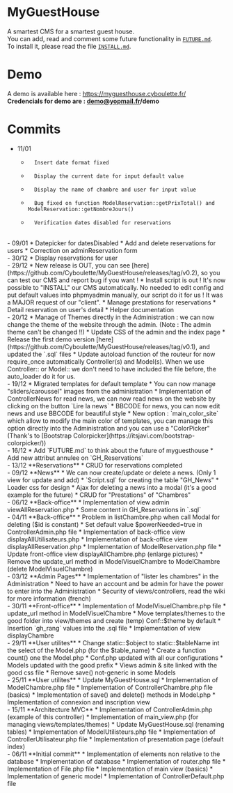 # MyGuestHouse

A smartest CMS for a smartest guest house.
<br>
You can add, read and comment some future functionality in [`FUTURE.md`](https://github.com/Cyboulette/MyGuestHouse/blob/master/FUTURE.md).
<br>
To install it, please read the file [`INSTALL.md`](https://github.com/Cyboulette/MyGuestHouse/blob/master/INSTALL.md).

# Demo

A demo is available here : https://myguesthouse.cyboulette.fr/
<br>
**Credencials for demo are : demo@yopmail.fr/demo**

# Commits

- 11/01
    *       Insert date format fixed
    *       Display the current date for input default value
    *       Display the name of chambre and user for input value
    *       Bug fixed on function ModelReservation::getPrixTotal() and ModelReservation::getNombreJours() 
    *       Verification dates disabled for reservations
    
<br>
- 09/01
    *       Datepicker for datesDisabled
    *       Add and delete reservations for users
    *       Correction on adminReservation form
   
<br>
- 30/12
    *       Display reservations for user

<br>
- 29/12
    *       New release is OUT, you can see [here](https://github.com/Cyboulette/MyGuestHouse/releases/tag/v0.2), so you can test our CMS and report bug if you want !
    *       Install script is out ! It's now possible to "INSTALL" our CMS automatically. No needed to edit config and put default values into phpmyadmin manually, our script do it for us ! It was a MAJOR request of our "client".
    *       Manage prestations for reservations
    *       Detail reservation on user's detail
    *       Helper documentation

<br>
- 20/12
   *       Manage of Themes directly in the Administration : we can now change the theme of the website through the admin. (Note : The admin theme can't be changed !!)
   *       Update CSS of the admin and the index page
   *       Release the first demo version [here](https://github.com/Cyboulette/MyGuestHouse/releases/tag/v0.1), and updated the `.sql` files
   *       Update autoload function of the routeur for now require_once automatically Controller(s) and Model(s). When we use Controller:: or Model:: we don't need to have included the file before, the auto_loader do it for us.
   
<br>
- 19/12
   *       Migrated templates for default template
   *       You can now manage "sliders/caroussel" images from the administration
   *       Implementation of ControllerNews for read news, we can now read news on the website by clicking on the button `Lire la news`
   *       BBCODE for news, you can now edit news and use BBCODE for beautiful style
   *       New option : `main_color_site` which allow to modify the main color of templates, you can manage this option directly into the Administration and you can use a "ColorPicker" (Thank's to [Bootstrap Colorpicker](https://itsjavi.com/bootstrap-colorpicker/))

<br>
- 16/12 
    *       Add `FUTURE.md` to think about the future of myguesthouse
    *       Add new attribut annulee on `GH_Reservations`

<br>
- 13/12 **Reservations**
    *       CRUD for reservations completed
    
<br>
- 09/12 **News**
    *       We can now create/update or delete a news. (Only 1 view for update and add)
    *       `Script.sql` for creating the table "GH_News"
    *       Loader css for design
    *       Ajax for deleting a news into a modal (it's a good example for the future)
    *       CRUD for "Prestations" of "Chambres"

<br>
- 06/12 **Back-office**
    *       Implementation of view admin viewAllReservation.php
    *       Some content in GH_Reservations in `.sql`

<br>
- 04/11 **Back-office**
    *       Problem in listChambre.php when call Modal for deleting ($id is constant)
    *       Set default value $powerNeeded=true in ControllerAdmin.php file
    *       Implementation of back-office view displayAllUtilisateurs.php
    *       Implementation of back-office view displayAllReservation.php
    *       Implementation of ModelReservation.php file
    *       Update front-office view displayAllChambre.php (enlarge pictures)
    *       Remove the update_url method in ModelVisuelChambre to ModelChambre (delete ModelVisuelChambre)

<br>
- 03/12 **Admin Pages**
    *        Implementation of "lister les chambres" in the Administration
    *        Need to have an account and be admin for have the power to enter into the Administration
    *        Security of views/controllers, read the wiki for more information (french)

<br>
- 30/11 **Front-office**
    *       Implementation of ModelVisuelChambre.php file
    *       update_url method in ModelVisuelChambre
    *       Move templates/themes to the good folder into view/themes and create (temp) Conf::$theme by default
    *       Insertion `gh_rang` values into the .sql file
    *       Implementation of view displayChambre

<br>
- 29/11 **User utilites**
    *       Change static::$object to static::$tableName int the select of the Model.php (for the $table_name)
    *       Create a function count() one the Model.php 
    *       Conf.php updated with all our configurations
    *       Models updated with the good prefix
    *       Views admin & site linked with the good css file
    *       Remove save() not-generic in some Models

<br>
- 25/11 **User utilites**
     *      Update MyGuestHouse.sql
     *      Implementation of ModelChambre.php file
     *      Implementation of ControllerChambre.php file (basics)
     *      Implementation of save() and delete() methods in Model.php
     *      Implementation of connexion and inscription view

<br>
- 15/11 **Architecture MVC**
     *      Implementation of ControllerAdmin.php (example of this controller)
     *      Implementation of main_view.php (for managing views/templates/themes)
     *      Update MyGuestHouse.sql (renaming tables)
     *      Implementation of ModelUtilisteurs.php file
     *      Implementation of ControllerUtilisateur.php file
     *      Implementation of presentation page (default index)        
     
<br>
- 06/11 **Initial commit**
     *      Implementation of elements non relative to the database
     *      Implementation of database
     *      Implementation of router.php file
     *      Implementation of File.php file
     *      Implementation of main view (basics)
     *      Implementation of generic model
     *      Implementation of ControllerDefault.php file

